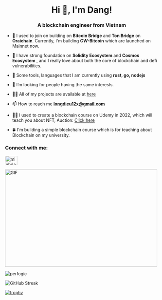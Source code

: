 <h1 align="center">Hi 👋, I'm Dang!</h1>
<h3 align="center">A blockchain engineer from Vietnam</h3>

- 🌱 I used to join on building on **Bitcoin Bridge** and **Ton Bridge** on **Oraichain**. Currently, I'm building **CW-Bitcoin** which are launched on Mainnet now.

- 📖 I have strong foundation on **Solidity Ecosystem** and **Cosmos Ecosystem** , and I really love about both the core of blockchain and defi vulnerabilities.

- 💬 Some tools, languages that I am currently using **rust, go, nodejs**

- 🤝 I’m looking for people having the same interests.

- 👨‍💻 All of my projects are available at [here](https://github.com/perfogic?tab=repositories)

- 📫 How to reach me **longdieu12x@gmail.com**

- 👨‍🏫 I used to create a blockchain course on Udemy in 2022, which will teach you about NFT, Auction: [Click here](https://www.udemy.com/course/real-time-nft-auction-with-solidity-blockchain-dapp)

- 🍀 I'm building a simple blockchain course which is for teaching about Blockchain on my university.

<h3 align="left">Connect with me:</h3>
<p align="left">
<a href="https://www.linkedin.com/in/phạm-minh-đăng-4a6b9515b/" target="blank"><img align="center" src="https://raw.githubusercontent.com/rahuldkjain/github-profile-readme-generator/master/src/images/icons/Social/linked-in-alt.svg" alt="minhdang0710" height="30" width="40" /></a>
</p>
<img align="center" alt="GIF" src="https://media.giphy.com/media/v1.Y2lkPTc5MGI3NjExaGx2OTI2N240MnFxdWYxZmY5NHJwaDI4MmQ0MTl6bHY5cmsxNm90OSZlcD12MV9pbnRlcm5hbF9naWZfYnlfaWQmY3Q9Zw/lQJNunHwZ32RGilGRO/giphy.gif" width="500" height="320" />

<p><img align="center" src="https://github-readme-stats.vercel.app/api/top-langs?username=perfogic&show_icons=true&locale=en&layout=compact" alt="perfogic" /></p>

![GitHub Streak](http://github-readme-streak-stats.herokuapp.com?user=perfogic&theme=dark&background=000004)

[![trophy](https://github-profile-trophy.vercel.app/?username=perfogic&theme=onedark)]()
